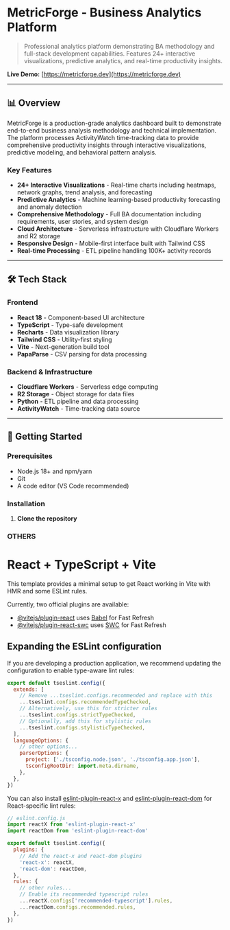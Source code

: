 # MetricForge - Business Analytics Platform

> Professional analytics platform demonstrating BA methodology and full-stack development capabilities. Features 24+ interactive visualizations, predictive analytics, and real-time productivity insights.

**Live Demo:** [https://metricforge.dev](https://metricforge.dev)

---

## 📊 Overview

MetricForge is a production-grade analytics dashboard built to demonstrate end-to-end business analysis methodology and technical implementation. The platform processes ActivityWatch time-tracking data to provide comprehensive productivity insights through interactive visualizations, predictive modeling, and behavioral pattern analysis.

### Key Features

- **24+ Interactive Visualizations** - Real-time charts including heatmaps, network graphs, trend analysis, and forecasting
- **Predictive Analytics** - Machine learning-based productivity forecasting and anomaly detection
- **Comprehensive Methodology** - Full BA documentation including requirements, user stories, and system design
- **Cloud Architecture** - Serverless infrastructure with Cloudflare Workers and R2 storage
- **Responsive Design** - Mobile-first interface built with Tailwind CSS
- **Real-time Processing** - ETL pipeline handling 100K+ activity records

---

## 🛠️ Tech Stack

### Frontend
- **React 18** - Component-based UI architecture
- **TypeScript** - Type-safe development
- **Recharts** - Data visualization library
- **Tailwind CSS** - Utility-first styling
- **Vite** - Next-generation build tool
- **PapaParse** - CSV parsing for data processing

### Backend & Infrastructure
- **Cloudflare Workers** - Serverless edge computing
- **R2 Storage** - Object storage for data files
- **Python** - ETL pipeline and data processing
- **ActivityWatch** - Time-tracking data source

---

## 🚀 Getting Started

### Prerequisites

- Node.js 18+ and npm/yarn
- Git
- A code editor (VS Code recommended)

### Installation

1. **Clone the repository**





### OTHERS




# React + TypeScript + Vite

This template provides a minimal setup to get React working in Vite with HMR and some ESLint rules.

Currently, two official plugins are available:

- [@vitejs/plugin-react](https://github.com/vitejs/vite-plugin-react/blob/main/packages/plugin-react) uses [Babel](https://babeljs.io/) for Fast Refresh
- [@vitejs/plugin-react-swc](https://github.com/vitejs/vite-plugin-react/blob/main/packages/plugin-react-swc) uses [SWC](https://swc.rs/) for Fast Refresh

## Expanding the ESLint configuration

If you are developing a production application, we recommend updating the configuration to enable type-aware lint rules:

```js
export default tseslint.config({
  extends: [
    // Remove ...tseslint.configs.recommended and replace with this
    ...tseslint.configs.recommendedTypeChecked,
    // Alternatively, use this for stricter rules
    ...tseslint.configs.strictTypeChecked,
    // Optionally, add this for stylistic rules
    ...tseslint.configs.stylisticTypeChecked,
  ],
  languageOptions: {
    // other options...
    parserOptions: {
      project: ['./tsconfig.node.json', './tsconfig.app.json'],
      tsconfigRootDir: import.meta.dirname,
    },
  },
})
```

You can also install [eslint-plugin-react-x](https://github.com/Rel1cx/eslint-react/tree/main/packages/plugins/eslint-plugin-react-x) and [eslint-plugin-react-dom](https://github.com/Rel1cx/eslint-react/tree/main/packages/plugins/eslint-plugin-react-dom) for React-specific lint rules:

```js
// eslint.config.js
import reactX from 'eslint-plugin-react-x'
import reactDom from 'eslint-plugin-react-dom'

export default tseslint.config({
  plugins: {
    // Add the react-x and react-dom plugins
    'react-x': reactX,
    'react-dom': reactDom,
  },
  rules: {
    // other rules...
    // Enable its recommended typescript rules
    ...reactX.configs['recommended-typescript'].rules,
    ...reactDom.configs.recommended.rules,
  },
})
```
